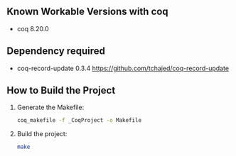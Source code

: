 ## Known Workable Versions with coq

- coq 8.20.0

## Dependency required

- coq-record-update 0.3.4 https://github.com/tchajed/coq-record-update

## How to Build the Project

1. Generate the Makefile:
   ```sh
   coq_makefile -f _CoqProject -o Makefile
   ```
2. Build the project:
   ```sh
   make
   ```
